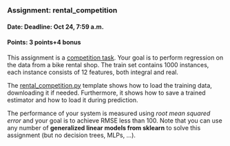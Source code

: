 ### Assignment: rental_competition
#### Date: Deadline: Oct 24, 7:59 a.m.
#### Points: 3 points+4 bonus

This assignment is a [competition task](https://ufal.mff.cuni.cz/courses/npfl129/2324-winter#competitions).
Your goal is to perform regression on the data from a bike rental shop.
The train set contains 1000 instances, each instance consists of 12 features,
both integral and real.

The [rental_competition.py](https://github.com/ufal/npfl129/tree/master/labs/02/rental_competition.py)
template shows how to load the training data, downloading it if needed.
Furthermore, it shows how to save a trained estimator and how to load it during
prediction.

The performance of your system is measured using _root mean squared error_
and your goal is to achieve RMSE less than 100. Note that you can use
any number of **generalized linear models from sklearn** to solve
this assignment (but no decision trees, MLPs, …).
